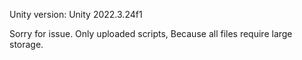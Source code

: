 Unity version: Unity 2022.3.24f1

Sorry for issue.
Only uploaded  scripts, Because all files require large storage.